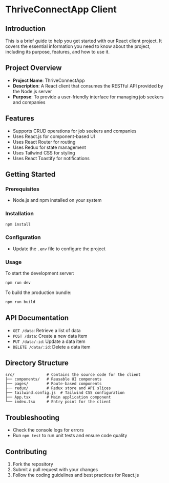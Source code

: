 # ThriveConnectApp Client

## Introduction
This is a brief guide to help you get started with our React client project. It covers the essential information you need to know about the project, including its purpose, features, and how to use it.

## Project Overview
* **Project Name**: ThriveConnectApp
* **Description**: A React client that consumes the RESTful API provided by the Node.js server
* **Purpose**: To provide a user-friendly interface for managing job seekers and companies

## Features
* Supports CRUD operations for job seekers and companies
* Uses React.js for component-based UI
* Uses React Router for routing
* Uses Redux for state management
* Uses Tailwind CSS for styling
* Uses React Toastify for notifications

## Getting Started

### Prerequisites
* Node.js and npm installed on your system

### Installation
```bash
npm install
```

### Configuration
* Update the `.env` file to configure the project

### Usage
To start the development server:
```bash
npm run dev
```

To build the production bundle:
```bash
npm run build
```

## API Documentation
* `GET /data`: Retrieve a list of data
* `POST /data`: Create a new data item
* `PUT /data/:id`: Update a data item
* `DELETE /data/:id`: Delete a data item

## Directory Structure
```
src/              # Contains the source code for the client
├── components/   # Reusable UI components
├── pages/        # Route-based components
├── redux/        # Redux store and API slices
├── tailwind.config.js  # Tailwind CSS configuration
├── App.tsx       # Main application component
└── index.tsx     # Entry point for the client
```

## Troubleshooting
* Check the console logs for errors
* Run `npm test` to run unit tests and ensure code quality

## Contributing
1. Fork the repository
2. Submit a pull request with your changes
3. Follow the coding guidelines and best practices for React.js

